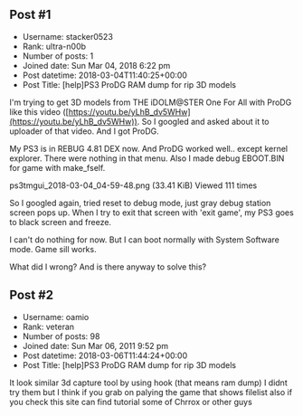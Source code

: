 ## Post #1
- Username: stacker0523
- Rank: ultra-n00b
- Number of posts: 1
- Joined date: Sun Mar 04, 2018 6:22 pm
- Post datetime: 2018-03-04T11:40:25+00:00
- Post Title: [help]PS3 ProDG RAM dump for rip 3D models

I'm trying to get 3D models from THE iDOLM@STER One For All with ProDG like this video ([https://youtu.be/yLhB_dv5WHw](https://youtu.be/yLhB_dv5WHw)).
So I googled and asked about it to uploader of that video.
And I got ProDG.

My PS3 is in REBUG 4.81 DEX now. And ProDG worked well.. except kernel explorer.
There were nothing in that menu. Also I made debug EBOOT.BIN for game with make_fself.



ps3tmgui_2018-03-04_04-59-48.png (33.41 KiB) Viewed 111 times



So I googled again, tried reset to debug mode, just gray debug station screen pops up. 
When I try to exit that screen with 'exit game', my PS3 goes to black screen and freeze.

I can't do nothing for now. But I can boot normally with System Software mode. Game sill works.

What did I wrong? And is there anyway to solve this?
## Post #2
- Username: oamio
- Rank: veteran
- Number of posts: 98
- Joined date: Sun Mar 06, 2011 9:52 pm
- Post datetime: 2018-03-06T11:44:24+00:00
- Post Title: [help]PS3 ProDG RAM dump for rip 3D models

It look similar 3d capture tool by using hook (that means ram dump) 
I didnt try them but I think if you grab on palying the game
that shows filelist 
also if you check this site can find tutorial some of Chrrox or other guys
